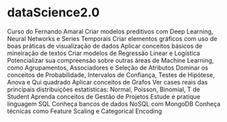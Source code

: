 # dataScience2.0
Curso do Fernando Amaral
Criar modelos preditivos com Deep Learning, Neural Networks e Series Temporais
Criar elementos gráficos com uso de boas práticas de visualização de dados
Aplicar conceitos básicos de mineiração de textos
Criar modelos de Regressão Linear e Logística
Potencializar sua compreensão sobre outras áreas de Machine Learning, como Agrupamentos, Associadores e Seleção de Atributos
Dominar os conceitos de Probabilidade, Intervalos de Confiança, Testes de Hipótese, Anova e Qui quadrado
Aplicar conceitos de Grafos
Ver cases reais das principais distribuições estatísticas: Normal, Poisson, Binomial, T de Student
Aprenda conceitos de Gestão de Projetos
Estude e pratique linguagem SQL
Conheça bancos de dados NoSQL com MongoDB
Conheça técnicas como Feature Scaling e Categorical Encoding
